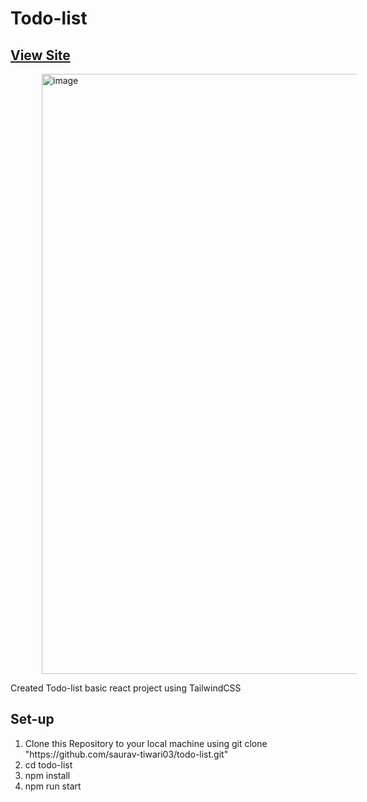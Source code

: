 # Todo-list 
## <a href="https://todo-list-56.netlify.app/" target="_blank">View Site</a>
<img width="960" alt="image" style="margin-left:50px;" src="https://github.com/saurav-tiwari03/todo-list/assets/116860218/f827bde9-5702-4de9-b50a-f26638f44489">

Created Todo-list basic react project using TailwindCSS

## Set-up
<ol>
  <li> Clone this Repository to your local machine using git clone "https://github.com/saurav-tiwari03/todo-list.git"</li>
  <li> cd todo-list </li>
  <li> npm install</li>
  <li> npm run start</li>
</ol>


